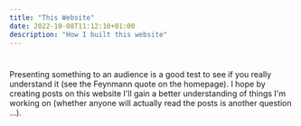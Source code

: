 ```yaml
---
title: "This Website"
date: 2022-10-08T11:12:10+01:00
description: "How I built this website"
---
```


# 


Presenting something to an audience is a good test to see if you really understand it (see the Feynmann quote on the homepage). I hope by creating posts on this website I'll gain a better understanding of things I'm working on (whether anyone will actually read the posts is another question ...).
